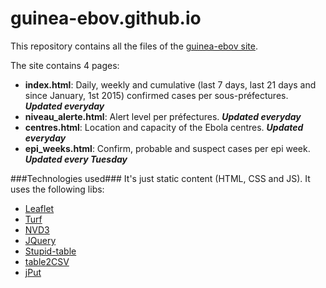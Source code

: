 # guinea-ebov.github.io

This repository contains all the files of the [guinea-ebov site](http://guinea-ebov.github.io/).

The site contains 4 pages:
* **index.html**: Daily, weekly and cumulative (last 7 days, last 21 days and since January, 1st 2015) confirmed cases per sous-préfectures. ***Updated everyday***
* **niveau_alerte.html**: Alert level per préfectures. ***Updated everyday***
* **centres.html**: Location and capacity of the Ebola centres. ***Updated everyday***
* **epi_weeks.html**: Confirm, probable and suspect cases per epi week. ***Updated every Tuesday***

###Technologies used###
It's just static content (HTML, CSS and JS).
It uses the following libs:
* [Leaflet](http://leafletjs.com/)
* [Turf](http://turfjs.org/)
* [NVD3](http://nvd3.org/)
* [JQuery](http://jquery.com/)
* [Stupid-table](https://joequery.github.io/Stupid-Table-Plugin/)
* [table2CSV](https://github.com/rubo77/table2CSV)
* [jPut](https://github.com/shabeer-ali-m/jPut)